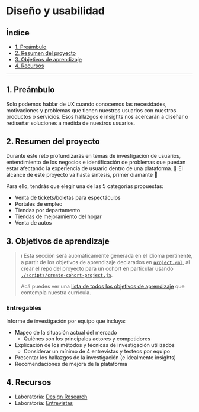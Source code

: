 # Diseño y usabilidad

## Índice

- [1. Preámbulo](#1-preámbulo)
- [2. Resumen del proyecto](#2-resumen-del-proyecto)
- [3. Objetivos de aprendizaje](#3-objetivos-de-aprendizaje)
- [4. Recursos](#4-recursos)

---

## 1. Preámbulo

Solo podemos hablar de UX cuando conocemos las necesidades, motivaciones y
problemas que tienen nuestros usuarios con nuestros productos o servicios. Esos
hallazgos e insights nos acercarán a diseñar o rediseñar soluciones a medida de
nuestros usuarios. 

## 2. Resumen del proyecto

Durante este reto profundizarás en temas de investigación de usuarios,
entendimiento de los negocios e identificación de problemas que puedan estar
afectando la experiencia de usuario dentro de una plataforma.
📣 El alcance de este proyecto va hasta síntesis, primer diamante 💎

Para ello, tendrás que elegir una de las 5 categorías propuestas:
* Venta de tickets/boletas para espectáculos
* Portales de empleo
* Tiendas por departamento
* Tiendas de mejoramiento del hogar
* Venta de autos

## 3. Objetivos de aprendizaje

> ℹ️ Esta sección será auomáticamente generada en el idioma pertinente, a partir
> de los objetivos de aprendizaje declarados en [`project.yml`](./project.yml),
> al crear el repo del proyecto para un cohort en particular usando
> [`./scripts/create-cohort-project.js`](../../scripts#create-cohort-project-coaches).
>
> Acá puedes ver una [lista de todos los objetivos de aprendizaje](../../learning-objectives/data.yml)
> que contempla nuestra currícula.

### Entregables

Informe de investigación por equipo que incluya:
* Mapeo de la situación actual del mercado
  * Quiénes son los principales actores y competidores
* Explicación de los métodos y técnicas de investigación utilizados
  * Considerar un mínimo de 4 entrevistas y testeos por equipo
* Presentar los hallazgos de la investigación (e idealmente insights)
* Recomendaciones de mejora de la plataforma

## 4. Recursos

- Laboratoria: [Design Research](https://docs.google.com/presentation/d/1gPeSW9tkagJx-ffGMGWC0Op-aGVnPl2Q/edit#slide=id.p1)
- Laboratoria: [Entrevistas](https://www.loom.com/share/736fe0a52e1f43a490128448a53a31fd)
